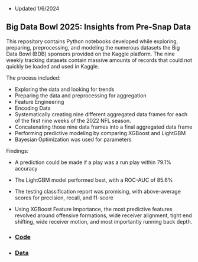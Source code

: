 - Updated 1/6/2024

## Big Data Bowl 2025: Insights from Pre-Snap Data

This repository contains Python notebooks developed while exploring, preparing, preprocessing, and modeling the numerous datasets the Big Data Bowl (BDB) sponsors provided on the Kaggle platform. The nine weekly tracking datasets contain massive amounts of records that could not quickly be loaded and used in Kaggle. 

The process included:
- Exploring the data and looking for trends
- Preparing the data and preprocessing for aggregation
- Feature Engineering
- Encoding Data
- Systematically creating nine different aggregated data frames for each of the first nine weeks of the 2022 NFL season.
- Concatenating those nine data frames into a final aggregated data frame
- Performing predictive modeling by comparing XGBoost and LightGBM
- Bayesian Optimization was used for parameters

Findings:
- A prediction could be made if a play was a run play within 79.1% accuracy
- The LightGBM model performed best, with a ROC-AUC of 85.6%
- The testing classification report was promising, with above-average scores for precision, recall, and f1-score
- Using XGBoost Feature Importance, the most predictive features revolved around offensive formations, wide receiver alignment, tight end shifting, wide receiver motion, and most importantly running back depth.

- ### [Code](Code)
- ### [Data](Datasets)



